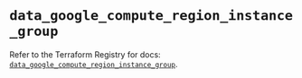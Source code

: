 # `data_google_compute_region_instance_group`

Refer to the Terraform Registry for docs: [`data_google_compute_region_instance_group`](https://registry.terraform.io/providers/hashicorp/google/5.13.0/docs/data-sources/compute_region_instance_group).
